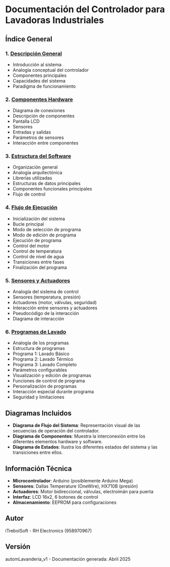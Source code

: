 # Documentación del Controlador para Lavadoras Industriales

## Índice General

### 1. [Descripción General](1-descripcion-general.md)
- Introducción al sistema
- Analogía conceptual del controlador
- Componentes principales
- Capacidades del sistema
- Paradigma de funcionamiento

### 2. [Componentes Hardware](2-componentes-hardware.md)
- Diagrama de conexiones
- Descripción de componentes
- Pantalla LCD
- Sensores
- Entradas y salidas
- Parámetros de sensores
- Interacción entre componentes

### 3. [Estructura del Software](3-estructura-software.md)
- Organización general
- Analogía arquitectónica
- Librerías utilizadas
- Estructuras de datos principales
- Componentes funcionales principales
- Flujo de control

### 4. [Flujo de Ejecución](4-flujo-ejecucion.md)
- Inicialización del sistema
- Bucle principal
- Modo de selección de programa
- Modo de edición de programa
- Ejecución de programa
- Control del motor
- Control de temperatura
- Control de nivel de agua
- Transiciones entre fases
- Finalización del programa

### 5. [Sensores y Actuadores](5-sensores-actuadores.md)
- Analogía del sistema de control
- Sensores (temperatura, presión)
- Actuadores (motor, válvulas, seguridad)
- Interacción entre sensores y actuadores
- Pseudocódigo de la interacción
- Diagrama de interacción

### 6. [Programas de Lavado](6-programas-lavado.md)
- Analogía de los programas
- Estructura de programas
- Programa 1: Lavado Básico
- Programa 2: Lavado Térmico
- Programa 3: Lavado Completo
- Parámetros configurables
- Visualización y edición de programas
- Funciones de control de programa
- Personalización de programas
- Interacción especial durante programa
- Seguridad y limitaciones

## Diagramas Incluidos

- **Diagrama de Flujo del Sistema**: Representación visual de las secuencias de operación del controlador.
- **Diagrama de Componentes**: Muestra la interconexión entre los diferentes elementos hardware y software.
- **Diagrama de Estados**: Ilustra los diferentes estados del sistema y las transiciones entre ellos.

## Información Técnica

- **Microcontrolador**: Arduino (posiblemente Arduino Mega)
- **Sensores**: Dallas Temperature (OneWire), HX710B (presión)
- **Actuadores**: Motor bidireccional, válvulas, electroimán para puerta
- **Interfaz**: LCD 16x2, 6 botones de control
- **Almacenamiento**: EEPROM para configuraciones

## Autor

iTrebolSoft - RH Electronics (958970967)

## Versión

automLavanderia_v1 - Documentación generada: Abril 2025
